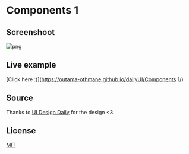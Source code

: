 # Components 1

## Screenshoot
![png](https://i.imgur.com/KmZXOzc.jpg)

## Live example
[Click here :)](https://outama-othmane.github.io/dailyUI/Components 1/)

## Source
Thanks to [UI Design Daily](https://uidesigndaily.com/) for the design <3.

## License
[MIT](https://choosealicense.com/licenses/mit/)
